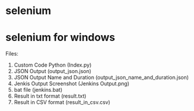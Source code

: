 # selenium
# selenium for windows

Files:

1. Custom Code Python (Index.py)
2. JSON Output (output_json.json) 
3. JSON Output Name and Duration (output_json_name_and_duration.json) 
4. Jenkis Output Screenshot (Jenkins Output.png)
5. bat file (jenkins.bat)
6. Result in txt format (result.txt)
7. Result in CSV format (result_in_csv.csv) 

